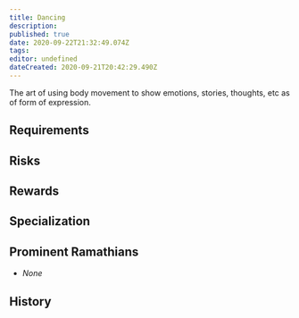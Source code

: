 ```yaml
---
title: Dancing
description: 
published: true
date: 2020-09-22T21:32:49.074Z
tags: 
editor: undefined
dateCreated: 2020-09-21T20:42:29.490Z
---
```


The art of using body movement to show emotions, stories, thoughts, etc as of form of expression.

## Requirements

## Risks

## Rewards

## Specialization

## Prominent Ramathians

- *None*

## History

